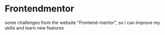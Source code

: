 # Frontendmentor

some challenges from the website "Frontend-mentor", so i can improve my skills and learn new features
 

